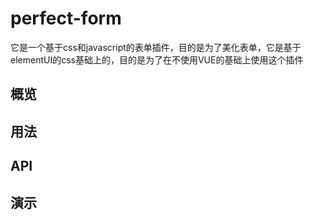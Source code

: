 # perfect-form

它是一个基于css和javascript的表单插件，目的是为了美化表单，它是基于elementUI的css基础上的，目的是为了在不使用VUE的基础上使用这个插件

## 概览

## 用法

## API

## 演示